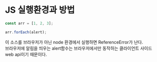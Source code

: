# JS 실행환경과 방법

```js
const arr = [1, 2, 3];

arr.forEach(alert);
```

이 소스를 브라우저가 아닌 node 환경에서 실행하면 ReferenceError가 난다.<br>
브라우저에 알림을 띄우는 alert함수는 브라우저에서만 동작하는 클라이언트 사이드 web api이기 때문이다.
